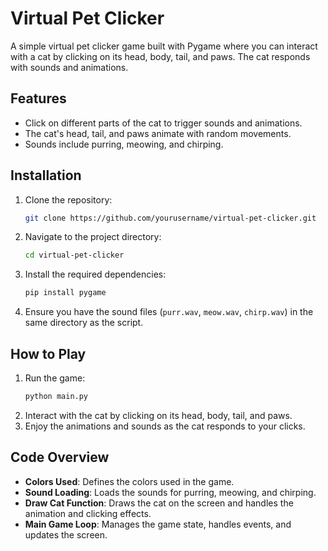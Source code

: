# Virtual Pet Clicker

A simple virtual pet clicker game built with Pygame where you can interact with a cat by clicking on its head, body, tail, and paws. The cat responds with sounds and animations.

## Features

- Click on different parts of the cat to trigger sounds and animations.
- The cat's head, tail, and paws animate with random movements.
- Sounds include purring, meowing, and chirping.

## Installation

1. Clone the repository:
    ```bash
    git clone https://github.com/yourusername/virtual-pet-clicker.git
    ```
2. Navigate to the project directory:
    ```bash
    cd virtual-pet-clicker
    ```
3. Install the required dependencies:
    ```bash
    pip install pygame
    ```
4. Ensure you have the sound files (`purr.wav`, `meow.wav`, `chirp.wav`) in the same directory as the script.

## How to Play

1. Run the game:
    ```bash
    python main.py
    ```
2. Interact with the cat by clicking on its head, body, tail, and paws.
3. Enjoy the animations and sounds as the cat responds to your clicks.

## Code Overview

- **Colors Used**: Defines the colors used in the game.
- **Sound Loading**: Loads the sounds for purring, meowing, and chirping.
- **Draw Cat Function**: Draws the cat on the screen and handles the animation and clicking effects.
- **Main Game Loop**: Manages the game state, handles events, and updates the screen.
